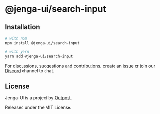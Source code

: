 # @jenga-ui/search-input

## Installation

```sh
# with npm
npm install @jenga-ui/search-input

# with yarn
yarn add @jenga-ui/search-input
```

For discussions, suggestions and contributions, create an issue or join our [Discord](https://discord.gg/sHnHPnAPZj) channel to chat.

## License

Jenga-UI is a project by [Outpost](https://outpost.run).

Released under the MIT License.
